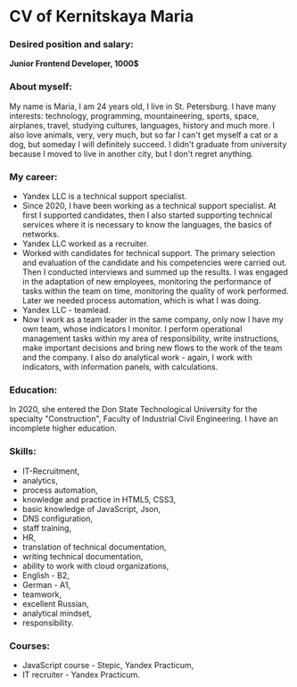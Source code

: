 # CV of Kernitskaya Maria

### Desired position and salary:

**Junior Frontend Developer, 1000$**

### About myself:
My name is Maria, I am 24 years old, I live in St. Petersburg.
I have many interests: technology, programming, mountaineering, sports, space,
airplanes, travel, studying cultures, languages, history and much more.
I also love animals, very, very much, but so far I can't get myself a cat or
a dog, but someday I will definitely succeed.
I didn't graduate from university because I moved to live in another city, but I don't regret anything.

### My career:
* Yandex LLC is a technical support specialist.
* Since 2020, I have been working as a technical support specialist. At first I supported
candidates, then I also started supporting technical services where it is necessary to know
the languages, the basics of networks.
* Yandex LLC worked as a recruiter.
* Worked with candidates for technical support. The primary selection and evaluation of the candidate and his competencies were carried out. Then I conducted interviews and summed up the results. I was engaged in the adaptation of new employees, monitoring the performance of tasks within the team on time, monitoring the quality of work performed. Later we needed process automation, which is what I was doing.
* Yandex LLC - teamlead.
* Now I work as a team leader in the same company, only now I have my own team, whose indicators I monitor. I perform operational management tasks within my area of responsibility, write instructions, make important decisions and bring new flows to the work of the team and the company. I also do analytical work - again, I work with indicators, with information panels, with calculations.

### Education:
In 2020, she entered the Don State Technological University for the specialty "Construction", Faculty of Industrial Civil Engineering. I have an incomplete higher education.

### Skills:

* IT-Recruitment,
* analytics,
* process automation,
* knowledge and practice in HTML5, CSS3,
* basic knowledge of JavaScript, Json,
* DNS configuration,
* staff training,
* HR,
* translation of technical documentation,
* writing technical documentation,
* ability to work with cloud organizations,
* English - B2,
* German - A1,
* teamwork,
* excellent Russian,
* analytical mindset,
* responsibility.

### Courses:
* JavaScript course - Stepic, Yandex Practicum,
* IT recruiter - Yandex Practicum.